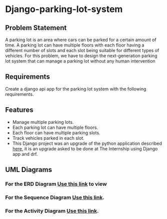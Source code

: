 # Django-parking-lot-system


## Problem Statement
A parking lot is an area where cars can be parked for a certain amount of time. A parking lot can have multiple floors with each floor having a different number of slots and each slot being suitable for different types of vehicles. 
For this problem, we have to design the next-generation parking lot system that can manage a parking lot without any human intervention 

## Requirements
Create a django api app for the parking lot system with the following requirements.

## Features

- Manage multiple parking lots.
- Each parking lot can have multiple floors.
- Each floor can have multiple parking slots.
- Track vehicles parked in each slot.
- This Django project was an upgrade of the python application described [here](https://workat.tech/machine-coding/practice/design-parking-lot-qm6hwq4wkhp8), it is an upgrade asked to be done at The Internship using Django app and drf.

## UML Diagrams

### For the ERD Diagram [Use this link](https://drive.google.com/drive/folders/1dSxxI0R7nl1ewDsNSs3z_JmED7Ynkibo) to view

### For the Sequence Diagram  [Use this link](https://drive.google.com/drive/folders/1dUWgmL9IASKAqQo_hWxfUt1g7QulVkgz).

### For the Activity Diagram  [Use this link](https://drive.google.com/drive/folders/1dV4tAVwPgO5O13iO97bdIFJsrIjknlt5).
